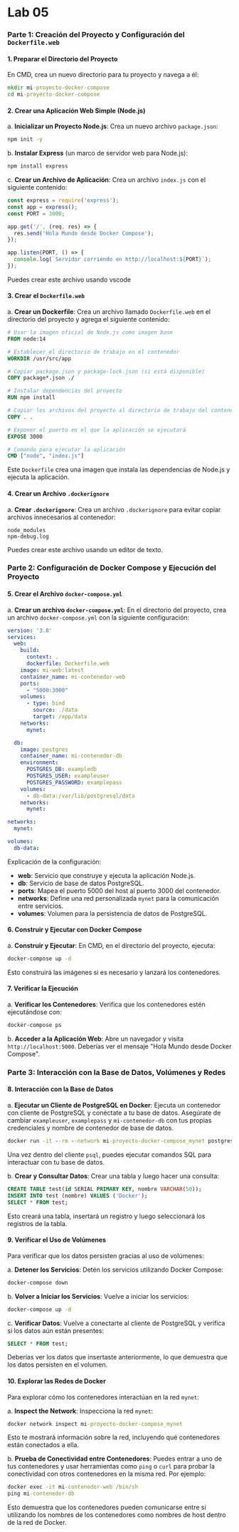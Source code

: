 # Lab 05

### Parte 1: Creación del Proyecto y Configuración del `Dockerfile.web`

#### 1. Preparar el Directorio del Proyecto
En CMD, crea un nuevo directorio para tu proyecto y navega a él:

```cmd
mkdir mi-proyecto-docker-compose
cd mi-proyecto-docker-compose
```

#### 2. Crear una Aplicación Web Simple (Node.js)

a. **Inicializar un Proyecto Node.js**:
   Crea un nuevo archivo `package.json`:

   ```cmd
   npm init -y
   ```

b. **Instalar Express** (un marco de servidor web para Node.js):
   
   ```cmd
   npm install express
   ```

c. **Crear un Archivo de Aplicación**:
   Crea un archivo `index.js` con el siguiente contenido:

   ```javascript
   const express = require('express');
   const app = express();
   const PORT = 3000;

   app.get('/', (req, res) => {
     res.send('Hola Mundo desde Docker Compose');
   });

   app.listen(PORT, () => {
     console.log(`Servidor corriendo en http://localhost:${PORT}`);
   });
   ```

   Puedes crear este archivo usando vscode

#### 3. Crear el `Dockerfile.web`

a. **Crear un Dockerfile**:
   Crea un archivo llamado `Dockerfile.web` en el directorio del proyecto y agrega el siguiente contenido:

   ```Dockerfile
   # Usar la imagen oficial de Node.js como imagen base
   FROM node:14

   # Establecer el directorio de trabajo en el contenedor
   WORKDIR /usr/src/app

   # Copiar package.json y package-lock.json (si está disponible)
   COPY package*.json ./

   # Instalar dependencias del proyecto
   RUN npm install

   # Copiar los archivos del proyecto al directorio de trabajo del contenedor
   COPY . .

   # Exponer el puerto en el que la aplicación se ejecutará
   EXPOSE 3000

   # Comando para ejecutar la aplicación
   CMD ["node", "index.js"]
   ```

   Este `Dockerfile` crea una imagen que instala las dependencias de Node.js y ejecuta la aplicación.

#### 4. Crear un Archivo `.dockerignore`

a. **Crear `.dockerignore`**:
   Crea un archivo `.dockerignore` para evitar copiar archivos innecesarios al contenedor:

   ```plaintext
   node_modules
   npm-debug.log
   ```

   Puedes crear este archivo usando un editor de texto.


### Parte 2: Configuración de Docker Compose y Ejecución del Proyecto

#### 5. Crear el Archivo `docker-compose.yml`

a. **Crear un archivo `docker-compose.yml`**:
   En el directorio del proyecto, crea un archivo `docker-compose.yml` con la siguiente configuración:

   ```yaml
   version: '3.8'
   services:
     web:
       build:
         context: .
         dockerfile: Dockerfile.web
       image: mi-web:latest
       container_name: mi-contenedor-web
       ports:
         - "5000:3000"
       volumes:
         - type: bind
           source: ./data
           target: /app/data
       networks:
         mynet:

     db:
       image: postgres
       container_name: mi-contenedor-db
       environment:
         POSTGRES_DB: exampledb
         POSTGRES_USER: exampleuser
         POSTGRES_PASSWORD: examplepass
       volumes:
         - db-data:/var/lib/postgresql/data
       networks:
         mynet:

   networks:
     mynet:

   volumes:
     db-data:
   ```

   Explicación de la configuración:
   - **web**: Servicio que construye y ejecuta la aplicación Node.js.
   - **db**: Servicio de base de datos PostgreSQL.
   - **ports**: Mapea el puerto 5000 del host al puerto 3000 del contenedor.
   - **networks**: Define una red personalizada `mynet` para la comunicación entre servicios.
   - **volumes**: Volumen para la persistencia de datos de PostgreSQL.

#### 6. Construir y Ejecutar con Docker Compose

a. **Construir y Ejecutar**:
   En CMD, en el directorio del proyecto, ejecuta:

   ```cmd
   docker-compose up -d
   ```

   Esto construirá las imágenes si es necesario y lanzará los contenedores.

#### 7. Verificar la Ejecución

a. **Verificar los Contenedores**:
   Verifica que los contenedores estén ejecutándose con:

   ```cmd
   docker-compose ps
   ```

b. **Acceder a la Aplicación Web**:
   Abre un navegador y visita `http://localhost:5000`. Deberías ver el mensaje "Hola Mundo desde Docker Compose".

### Parte 3: Interacción con la Base de Datos, Volúmenes y Redes

#### 8. Interacción con la Base de Datos

a. **Ejecutar un Cliente de PostgreSQL en Docker**:
   Ejecuta un contenedor con cliente de PostgreSQL y conéctate a tu base de datos. Asegúrate de cambiar `exampleuser`, `examplepass` y `mi-contenedor-db` con tus propias credenciales y nombre de contenedor de base de datos.

   ```cmd
   docker run -it --rm --network mi-proyecto-docker-compose_mynet postgres psql -h mi-contenedor-db -U exampleuser -d exampledb
   ```

   Una vez dentro del cliente `psql`, puedes ejecutar comandos SQL para interactuar con tu base de datos.

b. **Crear y Consultar Datos**:
    Crear una tabla y luego hacer una consulta:

   ```sql
   CREATE TABLE test(id SERIAL PRIMARY KEY, nombre VARCHAR(50));
   INSERT INTO test (nombre) VALUES ('Docker');
   SELECT * FROM test;
   ```

   Esto creará una tabla, insertará un registro y luego seleccionará los registros de la tabla.

#### 9. Verificar el Uso de Volúmenes

Para verificar que los datos persisten gracias al uso de volúmenes:

a. **Detener los Servicios**:
   Detén los servicios utilizando Docker Compose:

   ```cmd
   docker-compose down
   ```

b. **Volver a Iniciar los Servicios**:
   Vuelve a iniciar los servicios:

   ```cmd
   docker-compose up -d
   ```

c. **Verificar Datos**:
   Vuelve a conectarte al cliente de PostgreSQL y verifica si los datos aún están presentes:

   ```sql
   SELECT * FROM test;
   ```

   Deberías ver los datos que insertaste anteriormente, lo que demuestra que los datos persisten en el volumen.

#### 10. Explorar las Redes de Docker

Para explorar cómo los contenedores interactúan en la red `mynet`:

a. **Inspect the Network**:
   Inspecciona la red `mynet`:

   ```cmd
   docker network inspect mi-proyecto-docker-compose_mynet
   ```

   Esto te mostrará información sobre la red, incluyendo qué contenedores están conectados a ella.

b. **Prueba de Conectividad entre Contenedores**:
   Puedes entrar a uno de tus contenedores y usar herramientas como `ping` o `curl` para probar la conectividad con otros contenedores en la misma red. Por ejemplo:

   ```cmd
   docker exec -it mi-contenedor-web /bin/sh
   ping mi-contenedor-db
   ```

   Esto demuestra que los contenedores pueden comunicarse entre sí utilizando los nombres de los contenedores como nombres de host dentro de la red de Docker.
